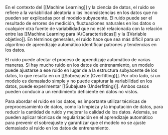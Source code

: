 En el contexto del [[Machine Learning]] y la ciencia de datos, el ruido se refiere a la variabilidad aleatoria o las inconsistencias en los datos que no pueden ser explicadas por el modelo subyacente. El ruido puede ser el resultado de errores de medición, fluctuaciones naturales en los datos o cualquier otra fuente de variabilidad que no esté relacionada con la relación entre las [[Machine Learning para IA/Características]] y la [[Variable objetivo]]. En términos generales, el ruido hace que sea más difícil para un algoritmo de aprendizaje automático identificar patrones y tendencias en los datos.

El ruido puede afectar el proceso de aprendizaje automático de varias maneras. Si hay mucho ruido en los datos de entrenamiento, un modelo puede ajustarse a ese ruido en lugar de a la estructura subyacente de los datos, lo que resulta en un [[Sobreajuste (Overfitting)]]. Por otro lado, si un modelo es demasiado simple y no puede capturar la variabilidad en los datos, puede experimentar [[Subajuste (Underfitting)]]. Ambos casos pueden conducir a un rendimiento deficiente en datos no vistos.

Para abordar el ruido en los datos, es importante utilizar técnicas de preprocesamiento de datos, como la limpieza y la imputación de datos, para reducir la cantidad de ruido y mejorar la calidad de los datos. Además, se pueden aplicar técnicas de regularización en el aprendizaje automático para prevenir el sobreajuste y garantizar que el modelo no se ajuste demasiado al ruido en los datos de entrenamiento.